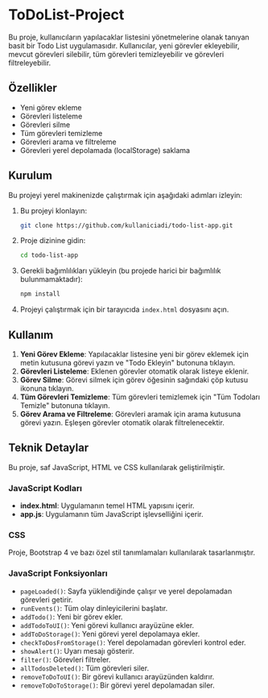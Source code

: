 # ToDoList-Project


Bu proje, kullanıcıların yapılacaklar listesini yönetmelerine olanak tanıyan basit bir Todo List uygulamasıdır. Kullanıcılar, yeni görevler ekleyebilir, mevcut görevleri silebilir, tüm görevleri temizleyebilir ve görevleri filtreleyebilir.

## Özellikler

- Yeni görev ekleme
- Görevleri listeleme
- Görevleri silme
- Tüm görevleri temizleme
- Görevleri arama ve filtreleme
- Görevleri yerel depolamada (localStorage) saklama

## Kurulum

Bu projeyi yerel makinenizde çalıştırmak için aşağıdaki adımları izleyin:

1. Bu projeyi klonlayın:
    ```bash
    git clone https://github.com/kullaniciadi/todo-list-app.git
    ```
2. Proje dizinine gidin:
    ```bash
    cd todo-list-app
    ```
3. Gerekli bağımlılıkları yükleyin (bu projede harici bir bağımlılık bulunmamaktadır):
    ```bash
    npm install
    ```
4. Projeyi çalıştırmak için bir tarayıcıda `index.html` dosyasını açın.

## Kullanım

1. **Yeni Görev Ekleme**: Yapılacaklar listesine yeni bir görev eklemek için metin kutusuna görevi yazın ve "Todo Ekleyin" butonuna tıklayın.
2. **Görevleri Listeleme**: Eklenen görevler otomatik olarak listeye eklenir.
3. **Görev Silme**: Görevi silmek için görev öğesinin sağındaki çöp kutusu ikonuna tıklayın.
4. **Tüm Görevleri Temizleme**: Tüm görevleri temizlemek için "Tüm Todoları Temizle" butonuna tıklayın.
5. **Görev Arama ve Filtreleme**: Görevleri aramak için arama kutusuna görevi yazın. Eşleşen görevler otomatik olarak filtrelenecektir.

## Teknik Detaylar

Bu proje, saf JavaScript, HTML ve CSS kullanılarak geliştirilmiştir. 

### JavaScript Kodları

- **index.html**: Uygulamanın temel HTML yapısını içerir.
- **app.js**: Uygulamanın tüm JavaScript işlevselliğini içerir.

### CSS

Proje, Bootstrap 4 ve bazı özel stil tanımlamaları kullanılarak tasarlanmıştır.

### JavaScript Fonksiyonları

- `pageLoaded()`: Sayfa yüklendiğinde çalışır ve yerel depolamadan görevleri getirir.
- `runEvents()`: Tüm olay dinleyicilerini başlatır.
- `addTodo()`: Yeni bir görev ekler.
- `addTodoToUI()`: Yeni görevi kullanıcı arayüzüne ekler.
- `addToDoStorage()`: Yeni görevi yerel depolamaya ekler.
- `checkToDosFromStorage()`: Yerel depolamadan görevleri kontrol eder.
- `showAlert()`: Uyarı mesajı gösterir.
- `filter()`: Görevleri filtreler.
- `allTodosDeleted()`: Tüm görevleri siler.
- `removeToDoToUI()`: Bir görevi kullanıcı arayüzünden kaldırır.
- `removeToDoToStorage()`: Bir görevi yerel depolamadan siler.
